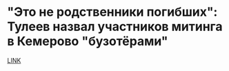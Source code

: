 # "Это не родственники погибших": Тулеев назвал участников митинга в Кемерово "бузотёрами"



[LINK](https://varlamov.ru/2846407.html)